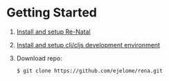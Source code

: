 Getting Started
===============

1. [Install and setup Re-Natal]
2. [Install and setup clj/cljs development environment]
3. Download repo:

    ``` bash
    $ git clone https://github.com/ejelome/rena.git
    ```

[Install and setup Re-Natal]: https://ejelome.com/install-and-setup-re-natal
[Install and setup clj/cljs development environment]: https://ejelome.com/install-and-setup-clj-cljs-development-environment
